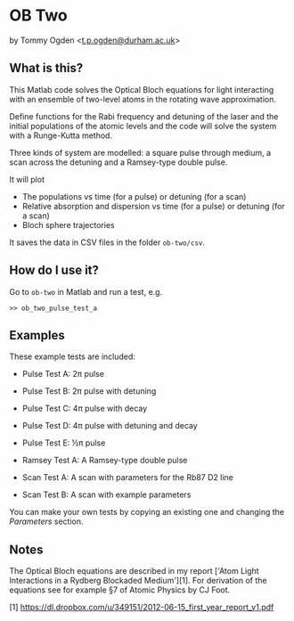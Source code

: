 # OB Two

by Tommy Ogden <<t.p.ogden@durham.ac.uk>>

## What is this?

This Matlab code solves the Optical Bloch equations for light interacting with an ensemble of two-level atoms in the rotating wave approximation.

Define functions for the Rabi frequency and detuning of the laser and the initial populations of the atomic levels and the code will solve the system with a Runge-Kutta method.

Three kinds of system are modelled: a square pulse through medium, a scan across the detuning and a Ramsey-type double pulse.

It will plot

- The populations vs time (for a pulse) or detuning (for a scan)
- Relative absorption and dispersion vs time (for a pulse) or detuning (for a scan)
- Bloch sphere trajectories

It saves the data in CSV files in the folder `ob-two/csv`.

## How do I use it?

Go to `ob-two` in Matlab and run a test, e.g.

    >> ob_two_pulse_test_a  

## Examples

These example tests are included:

- Pulse Test A: 2π pulse
- Pulse Test B: 2π pulse with detuning
- Pulse Test C: 4π pulse with decay
- Pulse Test D: 4π pulse with detuning and decay
- Pulse Test E: ½π pulse

- Ramsey Test A: A Ramsey-type double pulse

- Scan Test A: A scan with parameters for the Rb87 D2 line
- Scan Test B: A scan with example parameters

You can make your own tests by copying an existing one and changing the _Parameters_ section.

## Notes

The Optical Bloch equations are described in my report ['Atom Light Interactions in a Rydberg Blockaded Medium'][1]. For derivation of the equations see for example §7 of Atomic Physics by CJ Foot.

[1] https://dl.dropbox.com/u/349151/2012-06-15_first_year_report_v1.pdf